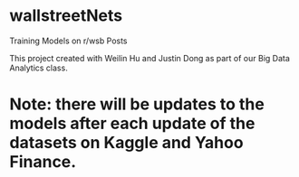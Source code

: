# wallstreetNets
Training Models on r/wsb Posts


This project created with Weilin Hu and Justin Dong as part of our Big Data Analytics class. 


# Note: there will be updates to the models after each update of the datasets on Kaggle and Yahoo Finance.
